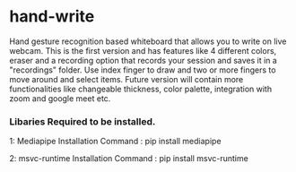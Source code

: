 # hand-write
Hand gesture recognition based whiteboard that allows you to write on live webcam. This is the first version and has features like 4 different colors, eraser and a recording option that records your session and saves it in a "recordings" folder. Use index finger to draw and two or more fingers to move around and select items. Future version will contain more functionalities like changeable thickness, color palette, integration with zoom and google meet  etc.

### Libaries Required to be installed. 

1: Mediapipe 
Installation Command : pip install mediapipe

2: msvc-runtime
Installation Command :  pip install msvc-runtime
